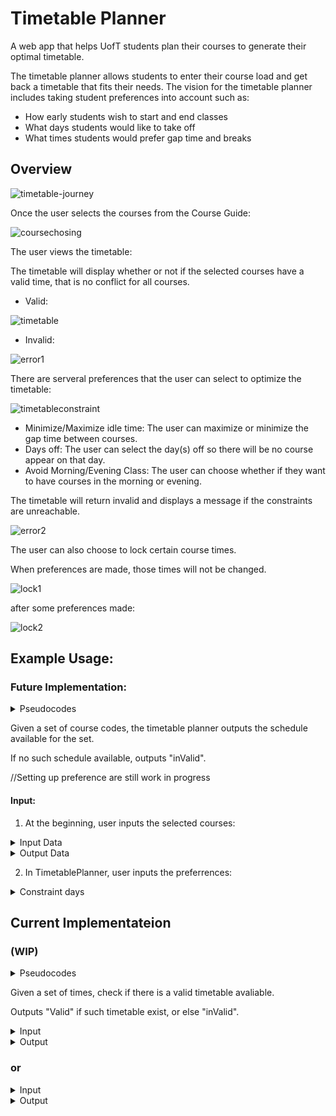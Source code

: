 # Timetable Planner

A web app that helps UofT students plan their courses to generate their optimal timetable. 

The timetable planner allows students to enter their course load and get back a timetable that fits their needs. The vision for the timetable planner includes taking student preferences into account such as: 

- How early students wish to start and end classes
- What days students would like to take off
- What times students would prefer gap time and breaks


## Overview

![timetable-journey](./Timetable-journey.png)

Once the user selects the courses from the Course Guide:

![coursechosing](./coursechosing.png)

The user views the timetable:

The timetable will display whether or not if the selected courses have a valid time, that is no conflict for all courses.

 - Valid:
 
![timetable](./timetable.png)

 - Invalid:
 
![error1](./error1.png)

There are serveral preferences that the user can select to optimize the timetable:

![timetableconstraint](./timetableconstraint.png)


 - Minimize/Maximize idle time: The user can maximize or minimize the gap time between courses.
 - Days off: The user can select the day(s) off so there will be no course appear on that day.
 - Avoid Morning/Evening Class: The user can choose whether if they want to have courses in the morning or evening.
 
The timetable will return invalid and displays a message if the constraints are unreachable.

![error2](./error2.png)

The user can also choose to lock certain course times. 

When preferences are made, those times will not be changed.

![lock1](./lock1.png)

after some preferences made:

![lock2](./lock2.png)


## Example Usage:

### Future Implementation:

<details>
<summary>Pseudocodes</summary>
<details>
<summary> Parse from course name to individual section</summary>

```json

This program takes in the input data from below and output all combinations of the section times of the courses.

function courseToTime(dic_courses){

    for course in dic_courses
        for section in the course
            check if the enrolment is not full
                Add to the list of available for that course
    Make a combination out of all the courses
    return a list of all possible combination

}

```

</details>

<details>
<summary> Idle Time</summary>

```json

This program takes in a set of timetables and outputs the desired timetable based on the preference

function idleTime(set_timetable, max_or_min){

    for timetable in set_timetable
        sum up all the idletime and store the idex
    check for the max and min of the idletimes
    return based on max_or_min

}

```

</details>
</details>


Given a set of course codes, the timetable planner outputs the schedule available for the set.

If no such schedule available, outputs "inValid".

//Setting up preference are still work in progress

#### Input:

1. At the beginning, user inputs the selected courses:


<details>
    <summary>Input Data</summary>

```json
#provided two courses with two section for simplicity
{
    "CourseCode": {
        "CSC108H5F2019":{
            "L0101":[{
                "MONDAY":[32400, 36000],
                "WEDNESDAY":[32400, 36000],
                "FRIDAY":[32400, 36000],
                "size":160,
                "enrolment":0

            }],
            "L0107":[{
                "WEDNESDAY":[64800, 75600],
                "size":160,
                "enrolment":0
                }]
        },
        "CSC318H5F2019":{
            "L0101":[{
                "TUESDAY":[68400, 75600],
                "WEDNESDAY":[68400, 75600],
                "size": 60,
                "enrolment": 0
            }],
            "T0107":[{
                "THURSDAY":[68400, 75600],
                "size": 60,
                "enrolment": 0
                }]
        },
        
}

```

</details>


<details>
    <summary>Output Data</summary>

#### Output:

```json

{
    "MONDAY":[
        {
            "CSC108H5F2019L0101":[32400, 36000]
        }
        ],
    "TUESDAY":[
        {
            "CSC318H5F2019L0101":[68400, 75600]
        }
        ],
    "WEDNESDAY":[
        {
            "CSC108H5F2019L0101":[32400, 36000]
        },
        {
            "CSC318H5F2019L0101":[68400, 75600]
        }
        ],
    "THURSDAY":[
        {
            "CSC318H5F2019T0101":[68400, 75600]
        }
        ],
    "FRIDAY":[
        {
            "CSC108H5F2019L0101":[32400, 36000]
        }
        ],
}

```

</details>

2. In TimetablePlanner, user inputs the preferrences:

<details>
<summary>Constraint days</summary>

Valid:

<details>
    <summary>Input Data</summary>

```json
#provided two courses with two section for simplicity
{
    "CourseCode": {
        "CSC108H5F2019":{
            "L0101":[{
                "MONDAY":[32400, 36000],
                "WEDNESDAY":[32400, 36000],
                "FRIDAY":[32400, 36000],
                "size":160,
                "enrolment":0

            }],
            "L0107":[{
                "WEDNESDAY":[64800, 75600],
                "size":160,
                "enrolment":0
                }]
        },
        "CSC318H5F2019":{
            "L0101":[{
                "TUESDAY":[68400, 75600],
                "WEDNESDAY":[68400, 75600],
                "size": 60,
                "enrolment": 0
            }],
            "T0107":[{
                "THURSDAY":[68400, 75600],
                "size": 60,
                "enrolment": 0
                }]
        },
        "Constraints":{
            "INVALIDTIME":[{
                "FRIDAY":[0, 1000000],//Friday off
                "WEDNESDAY":[75600, 1000000],// Wednesday avoiding evening class
            }]
        }
        
}

```

</details>

<details>
    <summary>Output Data</summary>

#### Output:

```json

{
    "MONDAY":[
        {

        }
        ],
    "TUESDAY":[
        {
            "CSC318H5F2019L0101":[68400, 75600]
        }
        ],
    "WEDNESDAY":[
        {
            "CSC108H5F2019L0107":[68400, 75600]
        },
        {
            "CSC318H5F2019L0101":[68400, 75600]
        }
        ],
    "THURSDAY":[
        {
            "CSC318H5F2019T0101":[68400, 75600]
        }
        ],
    "FRIDAY":[
        {

        }
        ],
}

```

</details>


Invalid:

<details>
    <summary>Input Data</summary>

```json
#provided two courses with two section for simplicity
{
    "CourseCode": {
        "CSC108H5F2019":{
            "L0101":[{
                "MONDAY":[32400, 36000],
                "WEDNESDAY":[32400, 36000],
                "FRIDAY":[32400, 36000],
                "size":160,
                "enrolment":0

            }],
            "L0107":[{
                "WEDNESDAY":[64800, 75600],
                "size":160,
                "enrolment":0
                }]
        },
        "CSC318H5F2019":{
            "L0101":[{
                "TUESDAY":[68400, 75600],
                "WEDNESDAY":[68400, 75600],
                "size": 60,
                "enrolment": 0
            }],
            "T0107":[{
                "THURSDAY":[68400, 75600],
                "size": 60,
                "enrolment": 0
                }]
        },
        "Constraints":{
            "INVALIDTIME":[{
                "TUESDAY":[0, 1000000],//Tuesday off
                "WEDNESDAY":[75600, 1000000],// Wednesday avoiding evening class
            }]
        }
        
}

```

</details>

<details>
    <summary>Output Data</summary>

#### Output:

```json

"invalid"//There are courses at Tuesday

```

</details>
</details>

## Current Implementateion
### (WIP)

<details>
<summary>Pseudocodes</summary>
<details>
<summary> Check Conflict</summary>

```json

This program checks if there are conflict in the timetable

function overlap (dic_timetable){

    for time in timetable
        if the time overlaps each other
            return invalid
    return valid

}

```

</details>
<details>
<summary> Tansform course sections to timetable</summary>

```json

This program transform specific course secitons to a timetable

funtion transform(dic_course){

    for course in dic_course
        append to timetable
    check if valid or not by overlap function

}

```

</details>
</details>


Given a set of times, check if there is a valid timetable avaliable.

Outputs "Valid" if such timetable exist, or else "inValid".

<details>
<summary>Input</summary>

```json
#provided one set of time to check if a valid timetable exist
{
    "CourseCode": {
        "CSC108H5F2019":{
            "L0101":[{
                "MONDAY":[32400, 36000],
                "WEDNESDAY":[32400, 36000],
                "FRIDAY":[32400, 36000],
                "size":160,
                "enrolment":0

            }],
        },
        "CSC318H5F2019":{
            "L0101":[{
                "TUESDAY":[68400, 75600],
                "WEDNESDAY":[68400, 75600],
                "size": 60,
                "enrolment": 0
            }],
        },
        
}
```

</details>


<details>
<summary>Output</summary>

```json
"Valid"
```

</details>

### or


<details>
<summary>Input</summary>

```json
#provided one set of time to check if a valid timetable exist
{
    "CourseCode": {
        "CSC108H5F2019":{
            "L0107":[{
                "WEDNESDAY":[64800, 75600],
                "size":160,
                "enrolment":0
                }]
        },
        "CSC318H5F2019":{
            "L0101":[{
                "TUESDAY":[68400, 75600],
                "WEDNESDAY":[68400, 75600],
                "size": 60,
                "enrolment": 0
            }],
        },
        
}

```

</details>

<details>
<summary>Output</summary>

```json

"inValid"
```
</details>